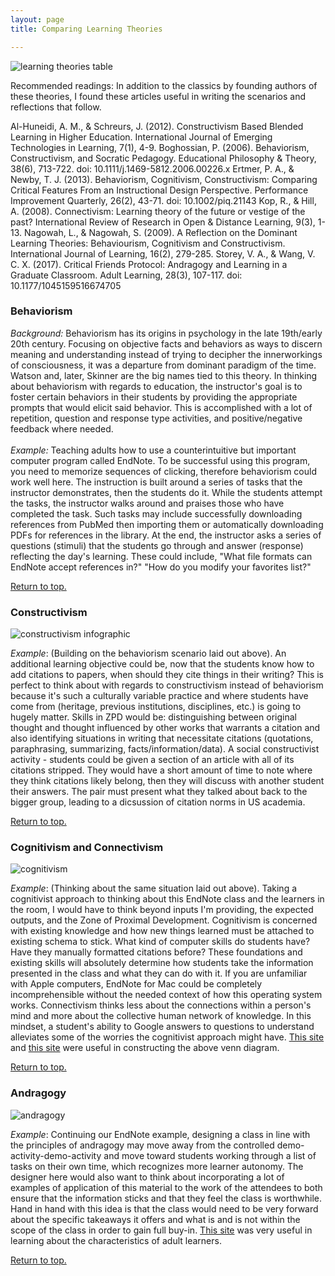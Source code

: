 ```yaml
---
layout: page
title: Comparing Learning Theories

---
```

<a name="top"> </a>
![learning theories table](https://caitlinmeyer.github.io/idt-portfolio/100x/docs/learning-table.png)

Recommended readings: In addition to the classics by founding authors of these theories, I found these articles useful in writing the scenarios and reflections that follow.

Al-Huneidi, A. M., & Schreurs, J. (2012). Constructivism Based Blended Learning in Higher Education. International Journal of Emerging Technologies in Learning, 7(1), 4-9. 
Boghossian, P. (2006). Behaviorism, Constructivism, and Socratic Pedagogy. Educational Philosophy & Theory, 38(6), 713-722. doi: 10.1111/j.1469-5812.2006.00226.x
Ertmer, P. A., & Newby, T. J. (2013). Behaviorism, Cognitivism, Constructivism: Comparing Critical Features From an Instructional Design Perspective. Performance Improvement Quarterly, 26(2), 43-71. doi: 10.1002/piq.21143
Kop, R., & Hill, A. (2008). Connectivism: Learning theory of the future or vestige of the past? International Review of Research in Open & Distance Learning, 9(3), 1-13. 
Nagowah, L., & Nagowah, S. (2009). A Reflection on the Dominant Learning Theories: Behaviourism, Cognitivism and Constructivism. International Journal of Learning, 16(2), 279-285. 
Storey, V. A., & Wang, V. C. X. (2017). Critical Friends Protocol: Andragogy and Learning in a Graduate Classroom. Adult Learning, 28(3), 107-117. doi: 10.1177/1045159516674705


### <a name="behaviorism"></a>Behaviorism 
*Background:* Behaviorism has its origins in psychology in the late 19th/early 20th century. Focusing on objective facts and behaviors as ways to discern meaning and understanding instead of trying to decipher the innerworkings of consciousness, it was a departure from dominant paradigm of the time. Watson and, later, Skinner are the big names tied to this theory. In thinking about behaviorism with regards to education, the instructor's goal is to foster certain behaviors in their students by providing the appropriate prompts that would elicit said behavior. This is accomplished with a lot of repetition, question and response type activities, and positive/negative feedback where needed. <BR><BR>
*Example:* Teaching adults how to use a counterintuitive but important computer program called EndNote. To be successful using this program, you need to memorize sequences of clicking, therefore behaviorism could work well here. The instruction is built around a series of tasks that the instructor demonstrates, then the students do it. While the students attempt the tasks, the instructor walks around and praises those who have completed the task. Such tasks may include successfully downloading references from PubMed then importing them or automatically downloading PDFs for references in the library. At the end, the instructor asks a series of questions (stimuli) that the students go through and answer (response) reflecting the day's learning. These could include, "What file formats can EndNote accept references in?" "How do you modify your favorites list?"

[Return to top.]("https://caitlinmeyer.github.io/idt-portfolio/100x/comparing-learning-theories#top)

### <a name="constructivism"></a>Constructivism
![constructivism infographic](https://caitlinmeyer.github.io/idt-portfolio/100x/docs/constructivism-infographic.png "Constructivism Infographic")

*Example*: (Building on the behaviorism scenario laid out above). An additional learning objective could be, now that the students know how to add citations to papers, when should they cite things in their writing? This is perfect to think about with regards to constructivism instead of behaviorism because it's such a culturally variable practice and where students have come from (heritage, previous institutions, disciplines, etc.) is going to hugely matter. Skills in ZPD would be: distinguishing between original thought and thought influenced by other works that warrants a citation and also identifying situations in writing that necessitate citations (quotations, paraphrasing, summarizing, facts/information/data). A social constructivist activity - students could be given a section of an article with all of its citations stripped. They would have a short amount of time to note where they think citations likely belong, then they will discuss with another student their answers. The pair must present what they talked about back to the bigger group, leading to a dicsussion of citation norms in US academia.

[Return to top.]("https://caitlinmeyer.github.io/idt-portfolio/100x/comparing-learning-theories#top)

### <a name="cognitivism"></a>Cognitivism and Connectivism
  ![cognitivism](https://caitlinmeyer.github.io/idt-portfolio/100x/docs/cognitivism-connectivism.png "Cognitivism vs Connectivism Venn Diagram")
  
  *Example*: (Thinking about the same situation laid out above). Taking a cognitivist approach to thinking about this EndNote class and the learners in the room, I would have to think beyond inputs I'm providing, the expected outputs, and the Zone of Proximal Development. Cognitivism is concerned with existing knowledge and how new things learned must be attached to existing schema to stick. What kind of computer skills do students have? Have they manually formatted citations before? These foundations and existing skills will absolutely determine how students take the information presented in the class and what they can do with it. If you are unfamiliar with Apple computers, EndNote for Mac could be completely incomprehensible without the needed context of how this operating system works. Connectivism thinks less about the connections within a person's mind and more about the collective human network of knowledge. In this mindset, a student's ability to Google answers to questions to understand alleviates some of the worries the cognitivist approach might have. [This site](https://opentextbc.ca/teachinginadigitalage/chapter/3-6-connectivism/) and [this site](http://teachinglearningresources.pbworks.com/w/page/31012664/Cognitivism) were useful in constructing the above venn diagram.
  
[Return to top.]("https://caitlinmeyer.github.io/idt-portfolio/100x/comparing-learning-theories#top)

### <a name="andragogy"></a>Andragogy
![andragogy](https://caitlinmeyer.github.io/idt-portfolio/100x/docs/andragogy-infographic.png "Andragogy Infographic")
  
  *Example*: Continuing our EndNote example, designing a class in line with the principles of andragogy may move away from the controlled demo-activity-demo-activity and move toward students working through a list of tasks on their own time, which recognizes more learner autonomy. The designer here would also want to think about incorporating a lot of examples of application of this material to the work of the attendees to both ensure that the information sticks and that they feel the class is worthwhile. Hand in hand with this idea is that the class would need to be very forward about the specific takeaways it offers and what is and is not within the scope of the class in order to gain full buy-in. [This site](https://elearningindustry.com/the-adult-learning-theory-andragogy-of-malcolm-knowles) was very useful in learning about the characteristics of adult learners.
  
[Return to top.]("https://caitlinmeyer.github.io/idt-portfolio/100x/comparing-learning-theories#top)
